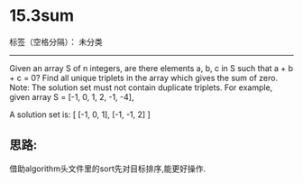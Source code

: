 ﻿# 15.3sum

标签（空格分隔）： 未分类

---

Given an array S of n integers, are there elements a, b, c in S such that a + b + c = 0? Find all unique triplets in the array which gives the sum of zero.
Note: The solution set must not contain duplicate triplets.
For example, given array S = [-1, 0, 1, 2, -1, -4],

A solution set is:
[
  [-1, 0, 1],
  [-1, -1, 2]
]

思路:
--
借助algorithm头文件里的sort先对目标排序,能更好操作.


